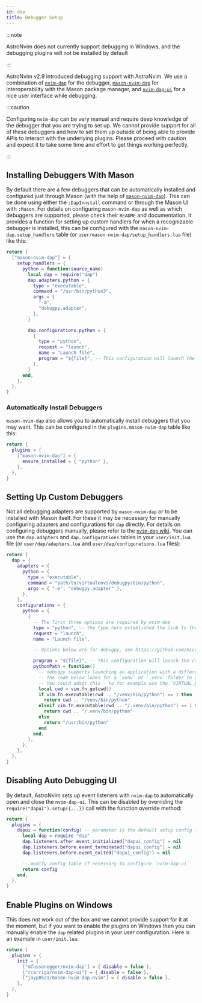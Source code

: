 ```yaml
---
id: dap
title: Debugger Setup
---
```


:::note

AstroNvim does not currently support debugging in Windows, and the debugging plugins will not be installed by default

:::

AstroNvim v2.9 introduced debugging support with AstroNvim. We use a combination of [`nvim-dap`](https://github.com/mfussenegger/nvim-dap) for the debugger, [`mason-nvim-dap`](https://github.com/jay-babu/mason-nvim-dap.nvim) for interoperability with the Mason package manager, and [`nvim-dap-ui`](https://github.com/rcarriga/nvim-dap-ui) for a nice user interface while debugging.

:::caution

Configuring `nvim-dap` can be very manual and require deep knowledge of the debugger that you are trying to set up. We cannot provide support for all of these debuggers and how to set them up outside of being able to provide APIs to interact with the underlying plugins. Please proceed with caution and expect it to take some time and effort to get things working perfectly.

:::

## Installing Debuggers With Mason

By default there are a few debuggers that can be automatically installed and configured just through Mason (with the help of [`mason-nvim-dap`](https://github.com/jay-babu/mason-nvim-dap.nvim)). This can be done using either the `:DapInnstall` command or through the Mason UI with `:Mason`. For details on configuring `mason-nvim-dap` as well as which debuggers are supported, please check their `README` and documentation. It provides a function for setting up custom handlers for when a recognizable debugger is installed, this can be configured with the `mason-nvim-dap.setup_handlers` table (or `user/mason-nvim-dap/setup_handlers.lua` file) like this:

```lua
return {
  ["mason-nvim-dap"] = {
    setup_handlers = {
      python = function(source_name)
        local dap = require("dap")
        dap.adapters.python = {
          type = "executable",
          command = "/usr/bin/python3",
          args = {
            "-m",
            "debugpy.adapter",
          },
        }

        dap.configurations.python = {
          {
            type = "python",
            request = "launch",
            name = "Launch file",
            program = "${file}", -- This configuration will launch the current file if used.
          },
        }
      end,
    },
  },
}
```

### Automatically Install Debuggers

`mason-nvim-dap` also allows you to automatically install debuggers that you may want. This can be configured in the `plugins.mason-nvim-dap` table like this:

```lua
return {
  plugins = {
    ["mason-nvim-dap"] = {
      ensure_installed = { "python" },
    },
  },
}
```

## Setting Up Custom Debuggers

Not all debugging adapters are supported by `mason-nvim-dap` or to be installed with Mason itself. For these it may be necessary for manually configuring adapters and configurations for `dap` directly. For details on configuring debuggers manually, please refer to the [`nvim-dap` wiki](https://github.com/mfussenegger/nvim-dap/wiki). You can use the `dap.adapters` and `dap.configurations` tables in your `user/init.lua` file (or `user/dap/adapters.lua` and `user/dap/configurations.lua` files):

```lua
return {
  dap = {
    adapters = {
      python = {
        type = "executable",
        command = "path/to/virtualenvs/debugpy/bin/python",
        args = { "-m", "debugpy.adapter" },
      },
    },
    configurations = {
      python = {
        {
          -- The first three options are required by nvim-dap
          type = "python", -- the type here established the link to the adapter definition: `dap.adapters.python`
          request = "launch",
          name = "Launch file",

          -- Options below are for debugpy, see https://github.com/microsoft/debugpy/wiki/Debug-configuration-settings for supported options

          program = "${file}", -- This configuration will launch the current file if used.
          pythonPath = function()
            -- debugpy supports launching an application with a different interpreter then the one used to launch debugpy itself.
            -- The code below looks for a `venv` or `.venv` folder in the current directly and uses the python within.
            -- You could adapt this - to for example use the `VIRTUAL_ENV` environment variable.
            local cwd = vim.fn.getcwd()
            if vim.fn.executable(cwd .. "/venv/bin/python") == 1 then
              return cwd .. "/venv/bin/python"
            elseif vim.fn.executable(cwd .. "/.venv/bin/python") == 1 then
              return cwd .. "/.venv/bin/python"
            else
              return "/usr/bin/python"
            end
          end,
        },
      },
    },
  },
}
```

## Disabling Auto Debugging UI

By default, AstroNvim sets up event listeners with `nvim-dap` to automatically open and close the `nvim-dap-ui`. This can be disabled by overriding the `require("dapui").setup({...})` call with the function override method:

```lua
return {
  plugins = {
    dapui = function(config) -- parameter is the default setup config table
      local dap = require "dap"
      dap.listeners.after.event_initialized["dapui_config"] = nil
      dap.listeners.before.event_terminated["dapui_config"] = nil
      dap.listeners.before.event_exited["dapui_config"] = nil

      -- modify config table if necessary to configure `nvim-dap-ui`
      return config
    end,
  },
}
```

## Enable Plugins on Windows

This does not work out of the box and we cannot provide support for it at the moment, but if you want to enable the plugins on Windows then you can manually enable the `dap` related plugins in your user configuration. Here is an example in `user/init.lua`:

```lua
return {
  plugins = {
    init = {
      ["mfussenegger/nvim-dap"] = { disable = false },
      ["rcarriga/nvim-dap-ui"] = { disable = false },
      ["jayp0521/mason-nvim-dap.nvim"] = { disable = false },
    },
  },
}
```
